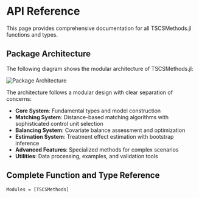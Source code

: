 # API Reference

This page provides comprehensive documentation for all TSCSMethods.jl functions and types.

## Package Architecture

The following diagram shows the modular architecture of TSCSMethods.jl:

![Package Architecture](assets/images/package_architecture.svg)

The architecture follows a modular design with clear separation of concerns:

- **Core System**: Fundamental types and model construction
- **Matching System**: Distance-based matching algorithms with sophisticated control unit selection
- **Balancing System**: Covariate balance assessment and optimization
- **Estimation System**: Treatment effect estimation with bootstrap inference
- **Advanced Features**: Specialized methods for complex scenarios
- **Utilities**: Data processing, examples, and validation tools

## Complete Function and Type Reference

```@autodocs
Modules = [TSCSMethods]
```